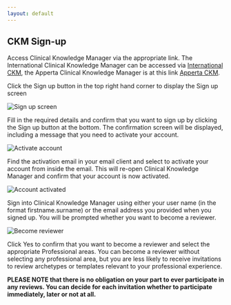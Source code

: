 ```yaml
---
layout: default
---
```


## **CKM Sign-up**

Access Clinical Knowledge Manager via the appropriate link. The International Clinical Knowledge Manager can be accessed via [International CKM](http://www.openehr.org/ckm/), the Apperta Clinical Knowledge Manager is at this link [Apperta CKM](http://www.clinicalmodels.org.uk/ckm/).

Click the Sign up button in the top right hand corner to display the Sign up screen

<img src="https://github.com/freshehrteam/CKM-Review/raw/master/docs/images/CKM_signup_Initial_signup_screen.png" alt="Sign up screen">

Fill in the required details and confirm that you want to sign up by clicking the Sign up button at the bottom. The confirmation screen will be displayed, including a message that you need to activate your account.

<img src="https://github.com/freshehrteam/CKM-Review/raw/master/docs/images/CKM_signup_Activate_account_message.png" alt="Activate account">

Find the activation email in your email client and select to activate your account from inside the email. This will re-open Clinical Knowledge Manager and confirm that your account is now activated.

<img src="https://github.com/freshehrteam/CKM-Review/raw/master/docs/images/CKM_signup_account_activated_message.png" alt="Account activated">

Sign into Clinical Knowledge Manager using either your user name (in the format firstname.surname) or the email address you provided when you signed up. You will be prompted whether you want to become a reviewer.

<img src="https://github.com/freshehrteam/CKM-Review/raw/master/docs/images/CKM_signup_become_reviewer_message.png" alt="Become reviewer">

Click Yes to confirm that you want to become a reviewer and select the appropriate Professional areas. You can become a reviewer without selecting any professional area, but you are less likely to receive invitations to review archetypes or templates relevant to your professional experience.

**PLEASE NOTE that there is no obligation on your part to ever participate in any reviews. You can decide for each invitation whether to participate immediately, later or not at all.**
